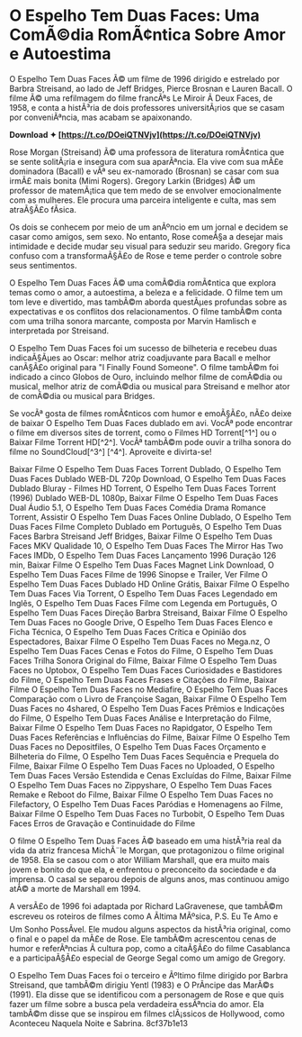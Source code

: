
 
# O Espelho Tem Duas Faces: Uma ComÃ©dia RomÃ¢ntica Sobre Amor e Autoestima
 
O Espelho Tem Duas Faces Ã© um filme de 1996 dirigido e estrelado por Barbra Streisand, ao lado de Jeff Bridges, Pierce Brosnan e Lauren Bacall. O filme Ã© uma refilmagem do filme francÃªs Le Miroir Ã  Deux Faces, de 1958, e conta a histÃ³ria de dois professores universitÃ¡rios que se casam por conveniÃªncia, mas acabam se apaixonando.
 
**Download ✦ [https://t.co/DOeiQTNVjv](https://t.co/DOeiQTNVjv)**


 
Rose Morgan (Streisand) Ã© uma professora de literatura romÃ¢ntica que se sente solitÃ¡ria e insegura com sua aparÃªncia. Ela vive com sua mÃ£e dominadora (Bacall) e vÃª seu ex-namorado (Brosnan) se casar com sua irmÃ£ mais bonita (Mimi Rogers). Gregory Larkin (Bridges) Ã© um professor de matemÃ¡tica que tem medo de se envolver emocionalmente com as mulheres. Ele procura uma parceira inteligente e culta, mas sem atraÃ§Ã£o fÃ­sica.
 
Os dois se conhecem por meio de um anÃºncio em um jornal e decidem se casar como amigos, sem sexo. No entanto, Rose comeÃ§a a desejar mais intimidade e decide mudar seu visual para seduzir seu marido. Gregory fica confuso com a transformaÃ§Ã£o de Rose e teme perder o controle sobre seus sentimentos.
 
O Espelho Tem Duas Faces Ã© uma comÃ©dia romÃ¢ntica que explora temas como o amor, a autoestima, a beleza e a felicidade. O filme tem um tom leve e divertido, mas tambÃ©m aborda questÃµes profundas sobre as expectativas e os conflitos dos relacionamentos. O filme tambÃ©m conta com uma trilha sonora marcante, composta por Marvin Hamlisch e interpretada por Streisand.
 
O Espelho Tem Duas Faces foi um sucesso de bilheteria e recebeu duas indicaÃ§Ãµes ao Oscar: melhor atriz coadjuvante para Bacall e melhor canÃ§Ã£o original para "I Finally Found Someone". O filme tambÃ©m foi indicado a cinco Globos de Ouro, incluindo melhor filme de comÃ©dia ou musical, melhor atriz de comÃ©dia ou musical para Streisand e melhor ator de comÃ©dia ou musical para Bridges.
 
Se vocÃª gosta de filmes romÃ¢nticos com humor e emoÃ§Ã£o, nÃ£o deixe de baixar O Espelho Tem Duas Faces dublado em avi. VocÃª pode encontrar o filme em diversos sites de torrent, como o Filmes HD Torrent[^1^] ou o Baixar Filme Torrent HD[^2^]. VocÃª tambÃ©m pode ouvir a trilha sonora do filme no SoundCloud[^3^] [^4^]. Aproveite e divirta-se!
 
Baixar Filme O Espelho Tem Duas Faces Torrent Dublado,  O Espelho Tem Duas Faces Dublado WEB-DL 720p Download,  O Espelho Tem Duas Faces Dublado Bluray - Filmes HD Torrent,  O Espelho Tem Duas Faces Torrent (1996) Dublado WEB-DL 1080p,  Baixar Filme O Espelho Tem Duas Faces Dual Áudio 5.1,  O Espelho Tem Duas Faces Comédia Drama Romance Torrent,  Assistir O Espelho Tem Duas Faces Online Dublado,  O Espelho Tem Duas Faces Filme Completo Dublado em Português,  O Espelho Tem Duas Faces Barbra Streisand Jeff Bridges,  Baixar Filme O Espelho Tem Duas Faces MKV Qualidade 10,  O Espelho Tem Duas Faces The Mirror Has Two Faces IMDb,  O Espelho Tem Duas Faces Lançamento 1996 Duração 126 min,  Baixar Filme O Espelho Tem Duas Faces Magnet Link Download,  O Espelho Tem Duas Faces Filme de 1996 Sinopse e Trailer,  Ver Filme O Espelho Tem Duas Faces Dublado HD Online Grátis,  Baixar Filme O Espelho Tem Duas Faces Via Torrent,  O Espelho Tem Duas Faces Legendado em Inglês,  O Espelho Tem Duas Faces Filme com Legenda em Português,  O Espelho Tem Duas Faces Direção Barbra Streisand,  Baixar Filme O Espelho Tem Duas Faces no Google Drive,  O Espelho Tem Duas Faces Elenco e Ficha Técnica,  O Espelho Tem Duas Faces Crítica e Opinião dos Espectadores,  Baixar Filme O Espelho Tem Duas Faces no Mega.nz,  O Espelho Tem Duas Faces Cenas e Fotos do Filme,  O Espelho Tem Duas Faces Trilha Sonora Original do Filme,  Baixar Filme O Espelho Tem Duas Faces no Uptobox,  O Espelho Tem Duas Faces Curiosidades e Bastidores do Filme,  O Espelho Tem Duas Faces Frases e Citações do Filme,  Baixar Filme O Espelho Tem Duas Faces no Mediafire,  O Espelho Tem Duas Faces Comparação com o Livro de Françoise Sagan,  Baixar Filme O Espelho Tem Duas Faces no 4shared,  O Espelho Tem Duas Faces Prêmios e Indicações do Filme,  O Espelho Tem Duas Faces Análise e Interpretação do Filme,  Baixar Filme O Espelho Tem Duas Faces no Rapidgator,  O Espelho Tem Duas Faces Referências e Influências do Filme,  Baixar Filme O Espelho Tem Duas Faces no Depositfiles,  O Espelho Tem Duas Faces Orçamento e Bilheteria do Filme,  O Espelho Tem Duas Faces Sequência e Prequela do Filme,  Baixar Filme O Espelho Tem Duas Faces no Uploaded,  O Espelho Tem Duas Faces Versão Estendida e Cenas Excluídas do Filme,  Baixar Filme O Espelho Tem Duas Faces no Zippyshare,  O Espelho Tem Duas Faces Remake e Reboot do Filme,  Baixar Filme O Espelho Tem Duas Faces no Filefactory,  O Espelho Tem Duas Faces Paródias e Homenagens ao Filme,  Baixar Filme O Espelho Tem Duas Faces no Turbobit,  O Espelho Tem Duas Faces Erros de Gravação e Continuidade do Filme
  
O filme O Espelho Tem Duas Faces Ã© baseado em uma histÃ³ria real da vida da atriz francesa MichÃ¨le Morgan, que protagonizou o filme original de 1958. Ela se casou com o ator William Marshall, que era muito mais jovem e bonito do que ela, e enfrentou o preconceito da sociedade e da imprensa. O casal se separou depois de alguns anos, mas continuou amigo atÃ© a morte de Marshall em 1994.
 
A versÃ£o de 1996 foi adaptada por Richard LaGravenese, que tambÃ©m escreveu os roteiros de filmes como A Ãltima MÃºsica, P.S. Eu Te Amo e Um Sonho PossÃ­vel. Ele mudou alguns aspectos da histÃ³ria original, como o final e o papel da mÃ£e de Rose. Ele tambÃ©m acrescentou cenas de humor e referÃªncias Ã  cultura pop, como a citaÃ§Ã£o do filme Casablanca e a participaÃ§Ã£o especial de George Segal como um amigo de Gregory.
 
O Espelho Tem Duas Faces foi o terceiro e Ãºltimo filme dirigido por Barbra Streisand, que tambÃ©m dirigiu Yentl (1983) e O PrÃ­ncipe das MarÃ©s (1991). Ela disse que se identificou com a personagem de Rose e que quis fazer um filme sobre a busca pela verdadeira essÃªncia do amor. Ela tambÃ©m disse que se inspirou em filmes clÃ¡ssicos de Hollywood, como Aconteceu Naquela Noite e Sabrina.
 8cf37b1e13
 

